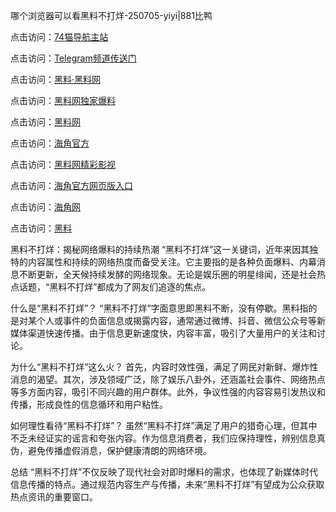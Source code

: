 哪个浏览器可以看黑料不打烊-250705-yiyi|881比鸭

点击访问：<a href="https://74mao.com/">74猫导航主站</a>

点击访问：<a href="https://74mao.com/">Telegram频道传送门</a>

点击访问：<a href="https://heiliaolvzlu3.pages.dev">黑料·黑料网</a>

点击访问：<a href="https://heiliaoyvnrda.pages.dev">黑料网独家爆料</a>

点击访问：<a href="https://qfwfg.pages.dev/">黑料网</a>

点击访问：<a href="https://gdas.pages.dev/">海角官方</a>

点击访问：<a href="https://jha.pages.dev/">黑料网精彩影视</a>

点击访问：<a href="https://sdbsd.pages.dev/">海角官方网页版入口</a>

点击访问：<a href="https://ert-6he.pages.dev/">海角网</a>

点击访问：<a href="https://gbs-3wd.pages.dev/">黑料</a>

黑料不打烊：揭秘网络爆料的持续热潮
“黑料不打烊”这一关键词，近年来因其独特的内容属性和持续的网络热度而备受关注。它主要指的是各种负面爆料、内幕消息不断更新，全天候持续发酵的网络现象。无论是娱乐圈的明星绯闻，还是社会热点话题，“黑料不打烊”都成为了网友们追逐的焦点。

什么是“黑料不打烊”？
“黑料不打烊”字面意思即黑料不断，没有停歇。黑料指的是对某个人或事件的负面信息或揭露内容，通常通过微博、抖音、微信公众号等新媒体渠道快速传播。由于信息更新速度快，内容丰富，吸引了大量用户的关注和讨论。

为什么“黑料不打烊”这么火？
首先，内容时效性强，满足了网民对新鲜、爆炸性消息的渴望。其次，涉及领域广泛，除了娱乐八卦外，还涵盖社会事件、网络热点等多方面内容，吸引不同兴趣的用户群体。此外，争议性强的内容容易引发热议和传播，形成良性的信息循环和用户粘性。

如何理性看待“黑料不打烊”？
虽然“黑料不打烊”满足了用户的猎奇心理，但其中不乏未经证实的谣言和夸张内容。作为信息消费者，我们应保持理性，辨别信息真伪，避免传播虚假消息，保护健康清朗的网络环境。

总结
“黑料不打烊”不仅反映了现代社会对即时爆料的需求，也体现了新媒体时代信息传播的特点。通过规范内容生产与传播，未来“黑料不打烊”有望成为公众获取热点资讯的重要窗口。


